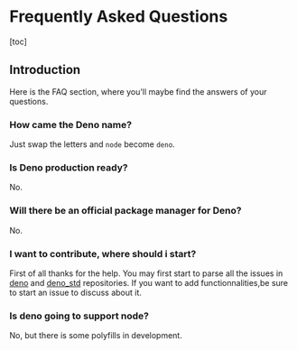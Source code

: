 # Frequently Asked Questions

[toc]

## Introduction

Here is the FAQ section, where you'll maybe find the answers of your questions.

### How came the Deno name?

Just swap the letters and `node` become `deno`.

### Is Deno production ready?

No.

### Will there be an official package manager for Deno?

No.

### I want to contribute, where should i start?

First of all thanks for the help. You may first start to parse all the issues
in [deno](https://github.com/denoland/deno) and [deno_std](https://github.com/denoland/deno)
repositories. If you want to add functionnalities,be sure to start an issue to discuss about it.

### Is deno going to support node?

No, but there is some polyfills in development.
